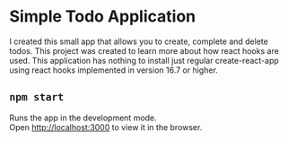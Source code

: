 # Simple Todo Application

I created this small app that allows you to create, complete and delete todos. This project was created to learn more about how react hooks are used. This application has nothing to install just regular create-react-app using react hooks implemented in version  16.7 or higher.

## `npm start`

Runs the app in the development mode.\
Open [http://localhost:3000](http://localhost:3000) to view it in the browser.
